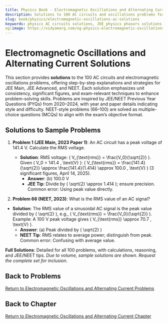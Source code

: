 ```yaml
---
title: Physics Book - Electromagnetic Oscillations and Alternating Current Solutions for JEE & NEET
description: Solutions to 100 AC circuits and oscillations problems for JEE and NEET, inspired by PYQs (2020–2024), with step-by-step explanations.
slug: book/physics/electromagnetic-oscillations-ac-solutions
keywords: physics AC circuits solutions, JEE physics phasors solutions, NEET physics resonance solutions, electromagnetism
og:image: https://vidyamarg.com/og-physics-electromagnetic-oscillations-ac.jpg
---
```


# Electromagnetic Oscillations and Alternating Current Solutions

This section provides **solutions** to the 100 AC circuits and electromagnetic oscillations problems, offering step-by-step explanations and strategies for JEE Main, JEE Advanced, and NEET. Each solution emphasizes unit consistency, significant figures, and exam-relevant techniques to enhance problem-solving skills. Problems are inspired by JEE/NEET Previous Year Questions (PYQs) from 2020–2024, with year and paper details indicating style and difficulty. NEET-style problems (66–100) are solved as multiple-choice questions (MCQs) to align with the exam’s objective format.

## Solutions to Sample Problems
1. **Problem 1 (JEE Main, 2023 Paper 1)**: An AC circuit has a peak voltage of 141.4 V. Calculate the RMS voltage.
   - **Solution**: RMS voltage: \( V_{\text{rms}} = \frac{V_0}{\sqrt{2}} \). Given \( V_0 = 141.4 \, \text{V} \): \( V_{\text{rms}} = \frac{141.4}{\sqrt{2}} \approx \frac{141.4}{1.414} \approx 100.0 \, \text{V} \) (3 significant figures, April 14, 2025).
     - **Answer**: (b) 100.0 V
     - **JEE Tip**: Divide by \( \sqrt{2} \approx 1.414 \); ensure precision. Common error: Using peak value directly.

66. **Problem 66 (NEET, 2023)**: What is the RMS value of an AC signal?
   - **Solution**: The RMS value of a sinusoidal AC signal is the peak value divided by \( \sqrt{2} \), e.g., \( V_{\text{rms}} = \frac{V_0}{\sqrt{2}} \). Example: A 100 V peak voltage gives \( V_{\text{rms}} \approx 70.7 \, \text{V} \).
     - **Answer**: (a) Peak divided by \( \sqrt{2} \)
     - **NEET Tip**: RMS relates to average power; distinguish from peak. Common error: Confusing with average value.

**Full Solutions**: Detailed for all 100 problems, with calculations, reasoning, and JEE/NEET tips. *Due to volume, sample solutions are shown. Request the complete set for inclusion.*

## Back to Problems
[Return to Electromagnetic Oscillations and Alternating Current Problems](./problems.md)

## Back to Chapter
[Return to Electromagnetic Oscillations and Alternating Current Chapter](./index.md)